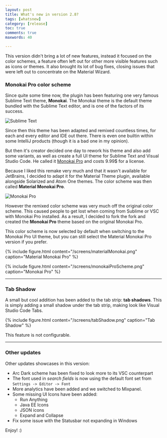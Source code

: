 ```yaml
---
layout: post
title: What's new in version 2.8?
tags: [whatsnew]
category: [release]
toc: true
comments: true
maxwords: 40

---
```


This version didn't bring a lot of new features, instead it focused on the color schemes, a feature often left out for other more visible features such as icons or themes. It also brought its lot of bug fixes, closing issues that were left out to concentrate on the Material Wizard.

### Monokai Pro color scheme

Since quite some time now, the plugin has been featuring one very famous Sublime Text theme, **Monokai**. The Monokai theme is the default theme bundled with the Sublime Text editor, and is one of the factors of its success.

![Sublime Text](https://www.sublimetext.com/screenshots/new_theme_large.png)

Since then this theme has been adapted and remixed countless times, for each and every editor and IDE out there. There is even one builtin within some IntelliJ products (though it is a bad one in my opinion).

But then it's creator decided one day to rework his theme and also add some variants, as well as create a full UI theme for Sublime Text and Visual Studio Code. He called it [Monokai Pro](https://www.monokai.pro/) and costs 9.99$ for a license.

Because I liked this remake very much and that it wasn't available for JetBrains, I decided to adapt it for the Material Theme plugin, available alongside Solarized and Atom One themes. The color scheme was then called **Material Monokai Pro**.

![Monokai Pro]({{site.baseurl}}/img/themes/monokai.png)

However the remixed color scheme was very much off the original color scheme. This caused people to get lost when coming from Sublime or VSC with Monokai Pro installed. As a result, I decided to fork the fork and created the **Monokai Pro** theme based on the original Monokai Pro.

This color scheme is now selected by default when switching to the Monokai Pro UI theme, but you can still select the Material Monokai Pro version if you prefer.

{% include figure.html content="/screens/materialMonokai.png" caption="Material Monokai Pro" %}

{% include figure.html content="/screens/monokaiProScheme.png" caption="Monokai Pro" %}


----
### Tab Shadow

A small but cool addition has been added to the tab strip: **tab shadows**. This is simply adding a small shadow under the tab strip, making look like Visual Studio Code Tabs.

{% include figure.html content="/screens/tabShadow.png" caption="Tab Shadow" %}

This feature is not configurable.

----
### Other updates

Other updates showcases in this version:
- Arc Dark scheme has been fixed to look more to its VSC counterpart
- The font used in _search fields_ is now using the default font set from `Settings -> Editor -> Font`
- More analytics have been added and we switched to Mixpanel.
- Some missing UI Icons have been added:
  - Run Anything
  - Java EE Icons
  - JSON icons
  - Expand and Collapse
- Fix some issue with the Statusbar not expanding in Windows

Enjoy! :)
